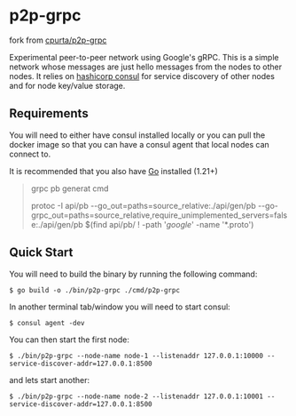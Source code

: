 # p2p-grpc

fork from [cpurta/p2p-grpc](https://github.com/cpurta/p2p-grpc)

Experimental peer-to-peer network using Google's gRPC. This is a simple network whose
messages are just hello messages from the nodes to other nodes. It relies on [hashicorp
consul](https://github.com/hashicorp/consul) for service discovery of other nodes and
for node key/value storage.

## Requirements

You will need to either have consul installed locally or you can pull the docker image
so that you can have a consul agent that local nodes can connect to.

It is recommended that you also have [Go](https://golang.org/dl/) installed (1.21+)

> grpc pb generat cmd
>
> protoc -I api/pb --go_out=paths=source_relative:./api/gen/pb --go-grpc_out=paths=source_relative,require_unimplemented_servers=false:./api/gen/pb $(find api/pb/ ! -path '_google_' -name '\*.proto')

## Quick Start

You will need to build the binary by running the following command:

```
$ go build -o ./bin/p2p-grpc ./cmd/p2p-grpc
```

In another terminal tab/window you will need to start consul:

```
$ consul agent -dev
```

You can then start the first node:

```
$ ./bin/p2p-grpc --node-name node-1 --listenaddr 127.0.0.1:10000 --service-discover-addr=127.0.0.1:8500
```

and lets start another:

```
$ ./bin/p2p-grpc --node-name node-2 --listenaddr 127.0.0.1:10001 --service-discover-addr=127.0.0.1:8500
```
